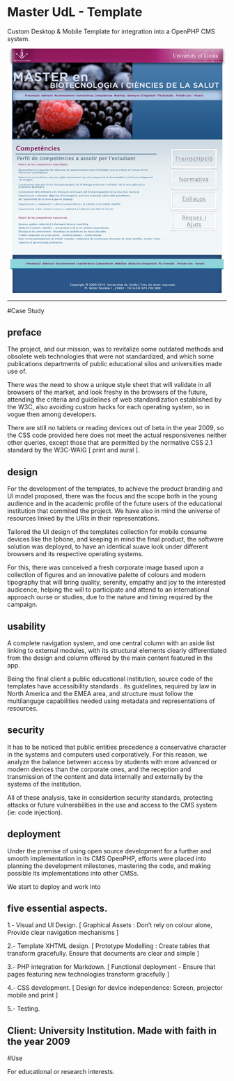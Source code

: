 # Master UdL - Template

Custom Desktop & Mobile Template for integration into a OpenPHP CMS system. 


 ![](https://github.com/delfiramirez/master-udl-2009/blob/master/public/assets/splash.jpg)

------------------------------------------------------------------

#Case Study

preface
------
The project, and our mission, was to revitalize some outdated methods and obsolete web technologies that were not standardized, and which some publications departments of public educational silos and universities made use of.

There was the need to show a unique style sheet that will validate in all browsers of the market, and look freshy in the browsers of the future, attending the criteria and guidelines of web standardization established by the W3C, also avoiding custom hacks for each operating system, so in vogue then among developers. 

There are still no tablets or reading devices out of beta in the year 2009, so the CSS code provided here does not meet the actual responsivenes neither other queries, except those that are permitted by the normative CSS 2.1 standard by the W3C-WAIG [ print and aural ].

design
------
For the development of the templates, to achieve the product branding and UI model proposed, there was the focus and the scope both in the young audience and in the academic profile of the future users of the educational institution that commited the project. We have also in mind the universe of resources linked by the URIs in their representations.

Tailored the UI design of the templates collection for mobile consume devices like the Iphone, and keeping in mind the final product, the software solution was deployed, to have an identical suave look under different browsers and its respective operating systems.

For this, there was conceived a fresh corporate image based upon a collection of figures and an innovative palette of colours and modern tipography that will bring quality, serenity, empathy and joy to the interested audicence, helping the will to participate and attend to an international approach ourse or studies, due to the nature and timing required by the campaign.

usability
--------
A complete navigation system, and one central column with an aside list linking to external modules, with its structural elements clearly differentiated from the design and column offered by the main content featured in the app.

Being the final client a public educational institution, source code of the templates have accessibility standards . its guidelines, required by law in North America and the EMEA area, and structure must follow the multilanguge capabilities needed using metadata and representations of resources.

security
-------

It has to be noticed that public entities precedence a conservative character in the systems and computers used corporatively. For this reason, we analyze the balance between access by students with more advanced or modern devices than the corporate ones, and the reception and transmission of the content and data internally and externally by the systems of the institution. 

All of these analysis, take in considertion security standards, protecting attacks or future vulnerabilities in the use and access to the CMS system (ie: code injection).

deployment
-------

Under the premise of using open source development for a further and smooth implementation in its CMS OpenPHP, efforts were placed into planning the development milestones, mastering the code, and making possible its implementations into other CMSs.

We start to deploy and work into

five essential aspects.
--------------------------------------------------------------------------------------------------------------------------


1.- Visual and UI Design. [ Graphical Assets : Don’t rely on colour alone,  Provide clear navigation mechanisms ]

2.- Template XHTML design. [ Prototype Modelling :  Create tables that transform gracefully. Ensure that documents are clear and simple ]

3.- PHP integration for Markdown. [ Functional deployment - Ensure that pages featuring new technologies transform gracefully ]

4.- CSS development. [ Design for device independence: Screen, projector mobile and print ]

5.- Testing.


Client:  University Institution. Made with faith in the year 2009
--------------------------------------------------------------------------------

#Use

For educational or research interests. 
